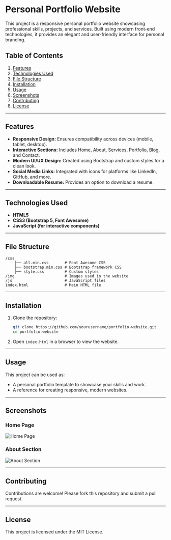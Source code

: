 # Personal Portfolio Website

This project is a responsive personal portfolio website showcasing professional skills, projects, and services. Built using modern front-end technologies, it provides an elegant and user-friendly interface for personal branding.

## Table of Contents
1. [Features](#features)
2. [Technologies Used](#technologies-used)
3. [File Structure](#file-structure)
4. [Installation](#installation)
5. [Usage](#usage)
6. [Screenshots](#screenshots)
7. [Contributing](#contributing)
8. [License](#license)

---

## Features
- **Responsive Design:** Ensures compatibility across devices (mobile, tablet, desktop).
- **Interactive Sections:** Includes Home, About, Services, Portfolio, Blog, and Contact.
- **Modern UI/UX Design:** Created using Bootstrap and custom styles for a clean look.
- **Social Media Links:** Integrated with icons for platforms like LinkedIn, GitHub, and more.
- **Downloadable Resume:** Provides an option to download a resume.

---

## Technologies Used
- **HTML5**
- **CSS3 (Bootstrap 5, Font Awesome)**
- **JavaScript (for interactive components)**

---

## File Structure
```
/css
    ├── all.min.css       # Font Awesome CSS
    ├── bootstrap.min.css # Bootstrap framework CSS
    ├── style.css         # Custom styles
/img                      # Images used in the website
/js                       # JavaScript files
index.html                # Main HTML file
```

---

## Installation
1. Clone the repository:
   ```bash
   git clone https://github.com/yourusername/portfolio-website.git
   cd portfolio-website
   ```

2. Open `index.html` in a browser to view the website.

---

## Usage
This project can be used as:
- A personal portfolio template to showcase your skills and work.
- A reference for creating responsive, modern websites.

---

## Screenshots
### Home Page
![Home Page](/home.png)

### About Section
![About Section](/about.png)

---

## Contributing
Contributions are welcome! Please fork this repository and submit a pull request.

---

## License
This project is licensed under the MIT License.
